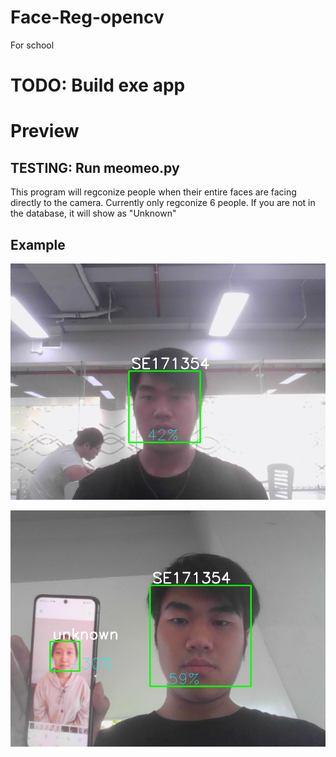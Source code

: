 # Face-Reg-opencv
For school

# TODO: Build exe app

# Preview
## TESTING: Run meomeo.py

This program will regconize people when their entire faces are facing directly to the camera. Currently only regconize 6 people. If you are not in the database, it will show as "Unknown"

## Example

![alt.text](results1.png)

![alt.text](results2.png)
